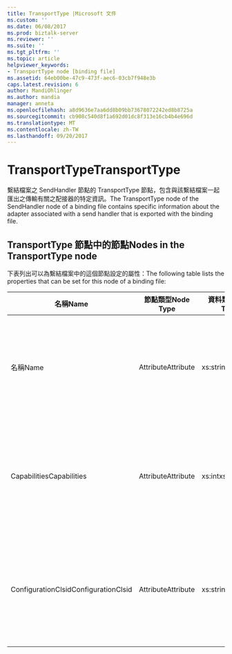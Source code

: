 ```yaml
---
title: TransportType |Microsoft 文件
ms.custom: ''
ms.date: 06/08/2017
ms.prod: biztalk-server
ms.reviewer: ''
ms.suite: ''
ms.tgt_pltfrm: ''
ms.topic: article
helpviewer_keywords:
- TransportType node [binding file]
ms.assetid: 64eb00be-47c9-473f-aec6-03cb7f948e3b
caps.latest.revision: 6
author: MandiOhlinger
ms.author: mandia
manager: anneta
ms.openlocfilehash: a8d9636e7aa6dd8b09bb73678072242ed8b8725a
ms.sourcegitcommit: cb908c540d8f1a692d01dc8f313e16cb4b4e696d
ms.translationtype: MT
ms.contentlocale: zh-TW
ms.lasthandoff: 09/20/2017
---
```

# <a name="transporttype"></a><span data-ttu-id="900a4-102">TransportType</span><span class="sxs-lookup"><span data-stu-id="900a4-102">TransportType</span></span>
<span data-ttu-id="900a4-103">繫結檔案之 SendHandler 節點的 TransportType 節點，包含與該繫結檔案一起匯出之傳輸有關之配接器的特定資訊。</span><span class="sxs-lookup"><span data-stu-id="900a4-103">The TransportType node of the SendHandler node of a binding file contains specific information about the adapter associated with a send handler that is exported with the binding file.</span></span>  
  
## <a name="nodes-in-the-transporttype-node"></a><span data-ttu-id="900a4-104">TransportType 節點中的節點</span><span class="sxs-lookup"><span data-stu-id="900a4-104">Nodes in the TransportType node</span></span>  
 <span data-ttu-id="900a4-105">下表列出可以為繫結檔案中的這個節點設定的屬性：</span><span class="sxs-lookup"><span data-stu-id="900a4-105">The following table lists the properties that can be set for this node of a binding file:</span></span>  
  
|<span data-ttu-id="900a4-106">**名稱**</span><span class="sxs-lookup"><span data-stu-id="900a4-106">**Name**</span></span>|<span data-ttu-id="900a4-107">**節點類型**</span><span class="sxs-lookup"><span data-stu-id="900a4-107">**Node Type**</span></span>|<span data-ttu-id="900a4-108">**資料類型**</span><span class="sxs-lookup"><span data-stu-id="900a4-108">**Data Type**</span></span>|<span data-ttu-id="900a4-109">**說明**</span><span class="sxs-lookup"><span data-stu-id="900a4-109">**Description**</span></span>|<span data-ttu-id="900a4-110">**限制**</span><span class="sxs-lookup"><span data-stu-id="900a4-110">**Restrictions**</span></span>|<span data-ttu-id="900a4-111">**註解**</span><span class="sxs-lookup"><span data-stu-id="900a4-111">**Comments**</span></span>|  
|--------------|-------------------|-------------------|---------------------|----------------------|------------------|  
|<span data-ttu-id="900a4-112">名稱</span><span class="sxs-lookup"><span data-stu-id="900a4-112">Name</span></span>|<span data-ttu-id="900a4-113">Attribute</span><span class="sxs-lookup"><span data-stu-id="900a4-113">Attribute</span></span>|<span data-ttu-id="900a4-114">xs:string</span><span class="sxs-lookup"><span data-stu-id="900a4-114">xs:string</span></span>|<span data-ttu-id="900a4-115">指定與傳送處理常式關聯之配接器的名稱。</span><span class="sxs-lookup"><span data-stu-id="900a4-115">Specifies the name of the adapter associated with the send handler.</span></span>|<span data-ttu-id="900a4-116">不需要</span><span class="sxs-lookup"><span data-stu-id="900a4-116">Not required</span></span>|<span data-ttu-id="900a4-117">預設值：空白</span><span class="sxs-lookup"><span data-stu-id="900a4-117">Default value: empty</span></span>|  
|<span data-ttu-id="900a4-118">Capabilities</span><span class="sxs-lookup"><span data-stu-id="900a4-118">Capabilities</span></span>|<span data-ttu-id="900a4-119">Attribute</span><span class="sxs-lookup"><span data-stu-id="900a4-119">Attribute</span></span>|<span data-ttu-id="900a4-120">xs:int</span><span class="sxs-lookup"><span data-stu-id="900a4-120">xs:int</span></span>|<span data-ttu-id="900a4-121">指定與傳送處理常式關聯之配接器的功能。</span><span class="sxs-lookup"><span data-stu-id="900a4-121">Specifies the capabilities of the adapter associated with the send handler.</span></span>|<span data-ttu-id="900a4-122">Required</span><span class="sxs-lookup"><span data-stu-id="900a4-122">Required</span></span>|<span data-ttu-id="900a4-123">預設值：無</span><span class="sxs-lookup"><span data-stu-id="900a4-123">Default value: none</span></span><br /><br /> <span data-ttu-id="900a4-124">可能的值包含 [Microsoft.BizTalk.ExplorerOM.Capabilities](http://msdn.microsoft.com/library/microsoft.biztalk.explorerom.capabilities.aspx) 列舉中可用的值。</span><span class="sxs-lookup"><span data-stu-id="900a4-124">Possible values include those available in the [Microsoft.BizTalk.ExplorerOM.Capabilities](http://msdn.microsoft.com/library/microsoft.biztalk.explorerom.capabilities.aspx) enumeration.</span></span>|  
|<span data-ttu-id="900a4-125">ConfigurationClsid</span><span class="sxs-lookup"><span data-stu-id="900a4-125">ConfigurationClsid</span></span>|<span data-ttu-id="900a4-126">Attribute</span><span class="sxs-lookup"><span data-stu-id="900a4-126">Attribute</span></span>|<span data-ttu-id="900a4-127">xs:string</span><span class="sxs-lookup"><span data-stu-id="900a4-127">xs:string</span></span>|<span data-ttu-id="900a4-128">指定與傳送處理常式關聯之配接器的組態 GUID。</span><span class="sxs-lookup"><span data-stu-id="900a4-128">Specifies the configuration GUID of the adapter associated with the send handler.</span></span>|<span data-ttu-id="900a4-129">不需要</span><span class="sxs-lookup"><span data-stu-id="900a4-129">Not required</span></span>|<span data-ttu-id="900a4-130">預設值：空白</span><span class="sxs-lookup"><span data-stu-id="900a4-130">Default value: empty</span></span>|